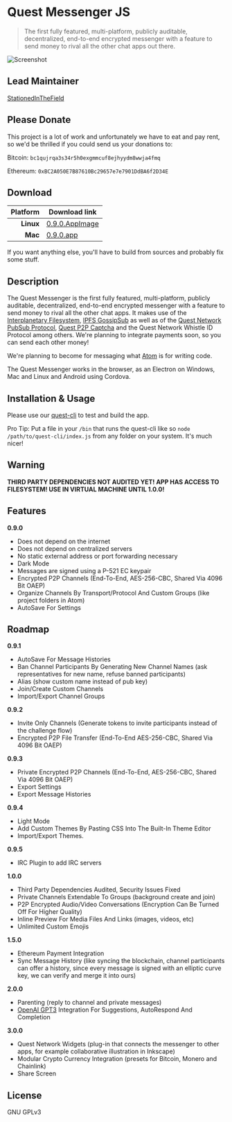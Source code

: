 # Quest Messenger JS
> The first fully featured, multi-platform, publicly auditable, decentralized, end-to-end encrypted messenger with a feature to send money to rival all the other chat apps out there.

![Screenshot](https://github.com/QuestNetwork/quest-messenger-js/blob/master/doc/images/messages-locked-sidebars.png?raw=true)

## Lead Maintainer

[StationedInTheField](https://github.com/StationedInTheField)

## Please Donate
This project is a lot of work and unfortunately we have to eat and pay rent, so we'd be thrilled if you could send us your donations to:

Bitcoin:
`bc1qujrqa3s34r5h0exgmmcuf8ejhyydm8wwja4fmq`

Ethereum:
`0xBC2A050E7B87610Bc29657e7e7901DdBA6f2D34E`

## Download

| Platform | Download link                | 
|---------:|------------------------------|
| **Linux**  | [0.9.0.AppImage](https://github.com/QuestNetwork/quest-messenger-js/releases/download/0.9.0/@questnetwork-quest-messenger-js-0.9.0-linux.zip) 
| **Mac**    | [0.9.0.app](https://github.com/QuestNetwork/quest-messenger-js/releases/download/0.9.0/@questnetwork-quest-messenger-js-0-9-0-mac.zip) 

If you want anything else, you'll have to build from sources and probably fix some stuff.

## Description

The Quest Messenger is the first fully featured, multi-platform, publicly auditable, decentralized, end-to-end encrypted messenger with a feature to send money to rival all the other chat apps. It makes use of the [Interplanetary Filesystem](https://ipfs.io), [IPFS GossipSub](https://blog.ipfs.io/2020-05-20-gossipsub-v1.1/) as well as of the [Quest Network PubSub Protocol](https://github.com/QuestNetwork/quest-pubsub-js), [Quest P2P Captcha](https://github.com/QuestNetwork/quest-captcha-js) and the Quest Network Whistle ID Protocol among others. We're planning to integrate payments soon, so you can send each other money!

We're planning to become for messaging what [Atom](https://atom.io) is for writing code.

The Quest Messenger works in the browser, as an Electron on Windows, Mac and Linux and Android using Cordova.

## Installation & Usage

Please use our [quest-cli](https://github.com/QuestNetwork/quest-cli) to test and build the app.

Pro Tip: Put a file in your `/bin` that runs the quest-cli like so `node /path/to/quest-cli/index.js` from any folder on your system. It's much nicer!

## Warning
**THIRD PARTY DEPENDENCIES NOT AUDITED YET! APP HAS ACCESS TO FILESYSTEM! USE IN VIRTUAL MACHINE UNTIL 1.0.0!**

## Features

**0.9.0**
- Does not depend on the internet
- Does not depend on centralized servers
- No static external address or port forwarding necessary
- Dark Mode
- Messages are signed using a P-521 EC keypair
- Encrypted P2P Channels (End-To-End, AES-256-CBC, Shared Via 4096 Bit OAEP)
- Organize Channels By Transport/Protocol And Custom Groups (like project folders in Atom)
- AutoSave For Settings

## Roadmap

**0.9.1**
- AutoSave For Message Histories
- Ban Channel Participants By Generating New Channel Names (ask representatives for new name, refuse banned participants)
- Alias (show custom name instead of pub key)
- Join/Create Custom Channels
- Import/Export Channel Groups

**0.9.2**
- Invite Only Channels (Generate tokens to invite participants instead of the challenge flow)
- Encrypted P2P File Transfer (End-To-End AES-256-CBC, Shared Via 4096 Bit OAEP)

**0.9.3**
- Private Encrypted P2P Channels (End-To-End, AES-256-CBC, Shared Via 4096 Bit OAEP)
- Export Settings
- Export Message Histories

**0.9.4**
- Light Mode
- Add Custom Themes By Pasting CSS Into The Built-In Theme Editor
- Import/Export Themes.

**0.9.5**
- IRC Plugin to add IRC servers

**1.0.0**
- Third Party Dependencies Audited, Security Issues Fixed
- Private Channels Extendable To Groups (background create and join)
- P2P Encrypted Audio/Video Conversations (Encryption Can Be Turned Off For Higher Quality)
- Inline Preview For Media Files And Links (images, videos, etc)
- Unlimited Custom Emojis

**1.5.0**
- Ethereum Payment Integration
- Sync Message History (like syncing the blockchain, channel participants can offer a history, since every message is signed with an elliptic curve key, we can verify and merge it into ours)

**2.0.0**
- Parenting (reply to channel and private messages)
- [OpenAI GPT3](https://en.wikipedia.org/wiki/GPT-3) Integration For Suggestions, AutoRespond And Completion

**3.0.0**
- Quest Network Widgets (plug-in that connects the messenger to other apps, for example collaborative illustration in Inkscape)
- Modular Crypto Currency Integration (presets for Bitcoin, Monero and Chainlink)
- Share Screen

## License

GNU GPLv3

